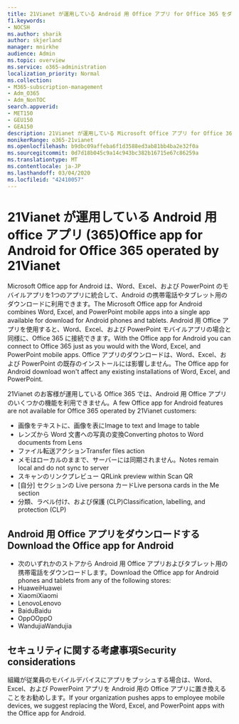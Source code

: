 ```yaml
---
title: 21Vianet が運用している Android 用 Office アプリ for Office 365 をダウンロードする
f1.keywords:
- NOCSH
ms.author: sharik
author: skjerland
manager: mnirkhe
audience: Admin
ms.topic: overview
ms.service: o365-administration
localization_priority: Normal
ms.collection:
- M365-subscription-management
- Adm_O365
- Adm_NonTOC
search.appverid:
- MET150
- GEU150
- GEA150
description: 21Vianet が運用している Microsoft Office アプリ for Office 365 について、および中国のお客様向けにダウンロードする方法について説明します。
monikerRange: o365-21vianet
ms.openlocfilehash: b9dbc09affeba6f1d3588ed3ab81bb4ba2e32f0a
ms.sourcegitcommit: 0d7d18b045c9a14c943bc382b16715e67c86259a
ms.translationtype: MT
ms.contentlocale: ja-JP
ms.lasthandoff: 03/04/2020
ms.locfileid: "42410057"
---
```

# <a name="office-app-for-android-for-office-365-operated-by-21vianet"></a><span data-ttu-id="e8f35-103">21Vianet が運用している Android 用 office アプリ (365)</span><span class="sxs-lookup"><span data-stu-id="e8f35-103">Office app for Android for Office 365 operated by 21Vianet</span></span>

<span data-ttu-id="e8f35-104">Microsoft Office app for Android は、Word、Excel、および PowerPoint のモバイルアプリを1つのアプリに統合して、Android の携帯電話やタブレット用のダウンロードに利用できます。</span><span class="sxs-lookup"><span data-stu-id="e8f35-104">The Microsoft Office app for Android combines Word, Excel, and PowerPoint mobile apps into a single app available for download for Android phones and tablets.</span></span> <span data-ttu-id="e8f35-105">Android 用 Office アプリを使用すると、Word、Excel、および PowerPoint モバイルアプリの場合と同様に、Office 365 に接続できます。</span><span class="sxs-lookup"><span data-stu-id="e8f35-105">With the Office app for Android you can connect to Office 365 just as you would with the Word, Excel, and PowerPoint mobile apps.</span></span> <span data-ttu-id="e8f35-106">Office アプリのダウンロードは、Word、Excel、および PowerPoint の既存のインストールには影響しません。</span><span class="sxs-lookup"><span data-stu-id="e8f35-106">The Office app for Android download won't affect any existing installations of Word, Excel, and PowerPoint.</span></span>

<span data-ttu-id="e8f35-107">21Vianet のお客様が運用している Office 365 では、Android 用 Office アプリのいくつかの機能を利用できません。</span><span class="sxs-lookup"><span data-stu-id="e8f35-107">A few Office app for Android features are not available for Office 365 operated by 21Vianet customers:</span></span>

- <span data-ttu-id="e8f35-108">画像をテキストに、画像を表に</span><span class="sxs-lookup"><span data-stu-id="e8f35-108">Image to text and Image to table</span></span> 
- <span data-ttu-id="e8f35-109">レンズから Word 文書への写真の変換</span><span class="sxs-lookup"><span data-stu-id="e8f35-109">Converting photos to Word documents from Lens</span></span> 
- <span data-ttu-id="e8f35-110">ファイル転送アクション</span><span class="sxs-lookup"><span data-stu-id="e8f35-110">Transfer files action</span></span> 
- <span data-ttu-id="e8f35-111">メモはローカルのままで、サーバーには同期されません。</span><span class="sxs-lookup"><span data-stu-id="e8f35-111">Notes remain local and do not sync to server</span></span>
- <span data-ttu-id="e8f35-112">スキャンのリンクプレビュー QR</span><span class="sxs-lookup"><span data-stu-id="e8f35-112">Link preview within Scan QR</span></span>
- <span data-ttu-id="e8f35-113">[自分] セクションの Live persona カード</span><span class="sxs-lookup"><span data-stu-id="e8f35-113">Live persona cards in the Me section</span></span>
- <span data-ttu-id="e8f35-114">分類、ラベル付け、および保護 (CLP)</span><span class="sxs-lookup"><span data-stu-id="e8f35-114">Classification, labelling, and protection (CLP)</span></span>


## <a name="download-the-office-app-for-android"></a><span data-ttu-id="e8f35-115">Android 用 Office アプリをダウンロードする</span><span class="sxs-lookup"><span data-stu-id="e8f35-115">Download the Office app for Android</span></span>

- <span data-ttu-id="e8f35-116">次のいずれかのストアから Android 用 Office アプリおよびタブレット用の携帯電話をダウンロードします。</span><span class="sxs-lookup"><span data-stu-id="e8f35-116">Download the Office app for Android phones and tablets from any of the following stores:</span></span>
- <span data-ttu-id="e8f35-117">Huawei</span><span class="sxs-lookup"><span data-stu-id="e8f35-117">Huawei</span></span>
- <span data-ttu-id="e8f35-118">Xiaomi</span><span class="sxs-lookup"><span data-stu-id="e8f35-118">Xiaomi</span></span>
- <span data-ttu-id="e8f35-119">Lenovo</span><span class="sxs-lookup"><span data-stu-id="e8f35-119">Lenovo</span></span>
- <span data-ttu-id="e8f35-120">Baidu</span><span class="sxs-lookup"><span data-stu-id="e8f35-120">Baidu</span></span>
- <span data-ttu-id="e8f35-121">OppO</span><span class="sxs-lookup"><span data-stu-id="e8f35-121">OppO</span></span>
- <span data-ttu-id="e8f35-122">Wandujia</span><span class="sxs-lookup"><span data-stu-id="e8f35-122">Wandujia</span></span>


## <a name="security-considerations"></a><span data-ttu-id="e8f35-123">セキュリティに関する考慮事項</span><span class="sxs-lookup"><span data-stu-id="e8f35-123">Security considerations</span></span>

<span data-ttu-id="e8f35-124">組織が従業員のモバイルデバイスにアプリをプッシュする場合は、Word、Excel、および PowerPoint アプリを Android 用の Office アプリに置き換えることをお勧めします。</span><span class="sxs-lookup"><span data-stu-id="e8f35-124">If your organization pushes apps to employee mobile devices, we suggest replacing the Word, Excel, and PowerPoint apps with the Office app for Android.</span></span>  


